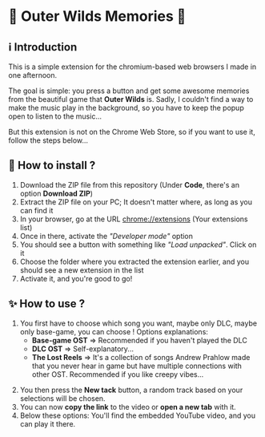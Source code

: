 
# 🌌 Outer Wilds Memories 🌌

## ℹ Introduction

This is a simple extension for the chromium-based web browsers I made in one afternoon.

The goal is simple: you press a button and get some awesome memories from the beautiful game that **Outer Wilds** is. Sadly, I couldn't find a way to make the music play in the background, so you have to keep the popup open to listen to the music...

But this extension is not on the Chrome Web Store, so if you want to use it, follow the steps below...

## 👀 How to install ?

1. Download the ZIP file from this repository (Under **Code**, there's an option **Download ZIP**)
2. Extract the ZIP file on your PC; It doesn't matter where, as long as you can find it
3. In your browser, go at the URL [chrome://extensions](chrome://extensions) (Your extensions list)
4. Once in there, activate the *"Developer mode"* option
5. You should see a button with something like *"Load unpacked"*. Click on it
6. Choose the folder where you extracted the extension earlier, and you should see a new extension in the list
7. Activate it, and you're good to go!

## ✨ How to use ?

1. You first have to choose which song you want, maybe only DLC, maybe only base-game, you can choose !
Options explanations:
   * **Base-game OST** &rArr; Recommended if you haven't played the DLC
   * **DLC OST** &rArr; Self-explanatory...
   * **The Lost Reels** &rArr; It's a collection of songs Andrew Prahlow made that you never hear in game but have multiple connections with other OST. Recommended if you like creepy vibes...
<!--  -->
2. You then press the **New tack** button, a random track based on your selections will be chosen.
3. You can now **copy the link** to the video or **open a new tab** with it.
4. Below these options: You'll find the embedded YouTube video, and you can play it there.